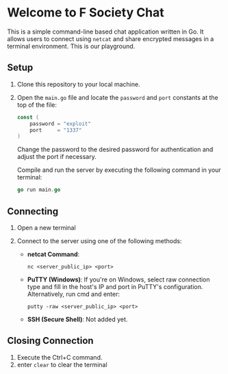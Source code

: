 # Welcome to F Society Chat 

This is a simple command-line based chat application written in Go. It allows users to connect using `netcat` and share encrypted messages in a terminal environment. This is our playground.

## Setup

1. Clone this repository to your local machine.

2. Open the `main.go` file and locate the `password` and `port` constants at the top of the file:

   ```go
   const (
       password = "exploit" 
       port     = "1337"   
   )
   ```
   Change the password to the desired password for authentication and adjust the port if necessary.
   
   Compile and run the server by executing the following command in your terminal:
      ```go
      go run main.go
      ```

## Connecting

1. Open a new terminal

2. Connect to the server using one of the following methods:

   - **netcat Command**:

     ```
     nc <server_public_ip> <port>
     ```

   - **PuTTY (Windows)**: If you're on Windows, select raw connection type and fill in the host's IP and port in PuTTY's configuration.
   Alternatively, run cmd and enter:
       ```
      putty -raw <server_public_ip> <port>
       ```

   - **SSH (Secure Shell)**: Not added yet.

## Closing Connection

   1. Execute the Ctrl+C command.
   2. enter `clear` to clear the terminal


